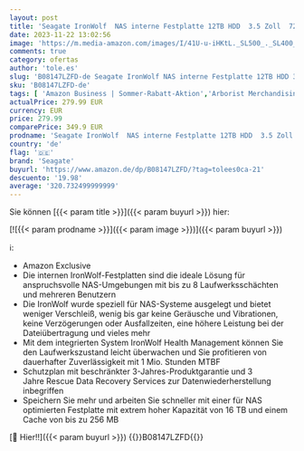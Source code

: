 ```yaml
---
layout: post
title: 'Seagate IronWolf  NAS interne Festplatte 12TB HDD  3.5 Zoll  7200 U/Min  CMR  256 MB Cache  SATA 6GB/s  silber  FFP  inkl. 3 Jahre Rescue Service  Modell: ST12000VNZ008'
date: 2023-11-22 13:02:56
image: 'https://m.media-amazon.com/images/I/41U-u-iHKtL._SL500_._SL400_.jpg'
comments: true
category: ofertas
author: 'tole.es'
slug: 'B08147LZFD-de Seagate IronWolf NAS interne Festplatte 12TB HDD 3.5 Zoll...'
sku: 'B08147LZFD-de'
tags: [ 'Amazon Business | Sommer-Rabatt-Aktion','Arborist Merchandising Root','Computer & Zubehör','Datenspeicher','Interne Festplatten','Interne Speichermedien','Interner Speicher','Self Service','Special Features Stores','Stores','a4cbee59-f823-40fe-831a-7de64f655f6f_0','a4cbee59-f823-40fe-831a-7de64f655f6f_4701','e26659c6-d1cd-45cb-800b-2f9b432b8572_0','e26659c6-d1cd-45cb-800b-2f9b432b8572_1301','seagate','🇩🇪', ]
actualPrice: 279.99 EUR
currency: EUR
price: 279.99
comparePrice: 349.9 EUR
prodname: 'Seagate IronWolf  NAS interne Festplatte 12TB HDD  3.5 Zoll  7200 U/Min  CMR  256 MB Cache  SATA 6GB/s  silber  FFP  inkl. 3 Jahre Rescue Service  Modell: ST12000VNZ008'
country: 'de'
flag: '🇩🇪'
brand: 'Seagate'
buyurl: 'https://www.amazon.de/dp/B08147LZFD/?tag=tolees0ca-21'
descuento: '19.98'
average: '320.732499999999'
---
```


Sie können [{{< param title >}}]({{< param buyurl >}}) hier:

[![{{< param prodname >}}]({{< param image >}})]({{< param buyurl >}})

ℹ️:

- Amazon Exclusive
- Die internen IronWolf-Festplatten sind die ideale Lösung für anspruchsvolle NAS-Umgebungen mit bis zu 8 Laufwerksschächten und mehreren Benutzern
- Die IronWolf wurde speziell für NAS-Systeme ausgelegt und bietet weniger Verschleiß, wenig bis gar keine Geräusche und Vibrationen, keine Verzögerungen oder Ausfallzeiten, eine höhere Leistung bei der Dateiübertragung und vieles mehr
- Mit dem integrierten System IronWolf Health Management können Sie den Laufwerkszustand leicht überwachen und Sie profitieren von dauerhafter Zuverlässigkeit mit 1 Mio. Stunden MTBF
- Schutzplan mit beschränkter 3-Jahres-Produktgarantie und 3 Jahre Rescue Data Recovery Services zur Datenwiederherstellung inbegriffen
- Speichern Sie mehr und arbeiten Sie schneller mit einer für NAS optimierten Festplatte mit extrem hoher Kapazität von 16 TB und einem Cache von bis zu 256 MB

[🛒 Hier!!]({{< param buyurl >}})
{{<world>}}B08147LZFD{{</world>}}
